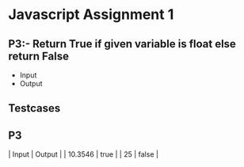 # Javascript Assignment 1

## P3:-  Return True if given variable is float else return False

- Input
- Output

## Testcases

## P3
| Input | Output |
| 10.3546 | true |
| 25 | false |
